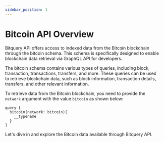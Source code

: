 ```yaml
---
sidebar_position: 1
---
```

# Bitcoin API Overview

Bitquery API offers access to indexed data from the Bitcoin blockchain through the bitcoin schema. This schema is specifically designed to enable blockchain data retrieval via GraphQL API for developers.

The bitcoin schema contains various types of queries, including block, transaction, transactions, transfers, and more. These queries can be used to retrieve blockchain data, such as block information, transaction details, transfers, and other relevant information.

To retrieve data from the Bitcoin blockchain, you need to provide the `network` argument with the value `bitcoin` as shown below:

```
query {
  bitcoin(network: bitcoin){
    __typename
  }
}
```

Let's dive in and explore the Bitcoin data available through Bitquery API.